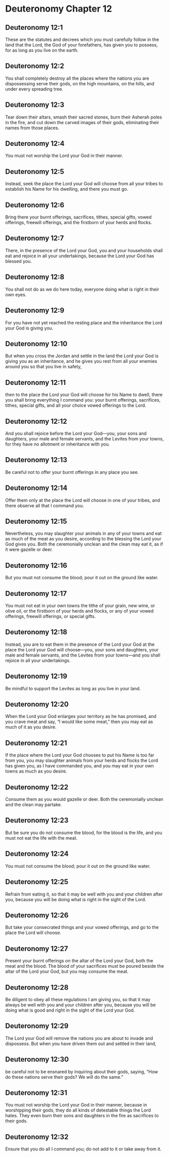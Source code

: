 # Deuteronomy Chapter 12

## Deuteronomy 12:1
These are the statutes and decrees which you must carefully follow in the land that the Lord, the God of your forefathers, has given you to possess, for as long as you live on the earth.

## Deuteronomy 12:2
You shall completely destroy all the places where the nations you are dispossessing serve their gods, on the high mountains, on the hills, and under every spreading tree.

## Deuteronomy 12:3
Tear down their altars, smash their sacred stones, burn their Asherah poles in the fire, and cut down the carved images of their gods, eliminating their names from those places.

## Deuteronomy 12:4
You must not worship the Lord your God in their manner.

## Deuteronomy 12:5
Instead, seek the place the Lord your God will choose from all your tribes to establish his Name for his dwelling, and there you must go.

## Deuteronomy 12:6
Bring there your burnt offerings, sacrifices, tithes, special gifts, vowed offerings, freewill offerings, and the firstborn of your herds and flocks.

## Deuteronomy 12:7
There, in the presence of the Lord your God, you and your households shall eat and rejoice in all your undertakings, because the Lord your God has blessed you.

## Deuteronomy 12:8
You shall not do as we do here today, everyone doing what is right in their own eyes.

## Deuteronomy 12:9
For you have not yet reached the resting place and the inheritance the Lord your God is giving you.

## Deuteronomy 12:10
But when you cross the Jordan and settle in the land the Lord your God is giving you as an inheritance, and he gives you rest from all your enemies around you so that you live in safety,

## Deuteronomy 12:11
then to the place the Lord your God will choose for his Name to dwell, there you shall bring everything I command you: your burnt offerings, sacrifices, tithes, special gifts, and all your choice vowed offerings to the Lord.

## Deuteronomy 12:12
And you shall rejoice before the Lord your God—you, your sons and daughters, your male and female servants, and the Levites from your towns, for they have no allotment or inheritance with you.

## Deuteronomy 12:13
Be careful not to offer your burnt offerings in any place you see.

## Deuteronomy 12:14
Offer them only at the place the Lord will choose in one of your tribes, and there observe all that I command you.

## Deuteronomy 12:15
Nevertheless, you may slaughter your animals in any of your towns and eat as much of the meat as you desire, according to the blessing the Lord your God gives you. Both the ceremonially unclean and the clean may eat it, as if it were gazelle or deer.

## Deuteronomy 12:16
But you must not consume the blood; pour it out on the ground like water.

## Deuteronomy 12:17
You must not eat in your own towns the tithe of your grain, new wine, or olive oil, or the firstborn of your herds and flocks, or any of your vowed offerings, freewill offerings, or special gifts.

## Deuteronomy 12:18
Instead, you are to eat them in the presence of the Lord your God at the place the Lord your God will choose—you, your sons and daughters, your male and female servants, and the Levites from your towns—and you shall rejoice in all your undertakings.

## Deuteronomy 12:19
Be mindful to support the Levites as long as you live in your land.

## Deuteronomy 12:20
When the Lord your God enlarges your territory as he has promised, and you crave meat and say, “I would like some meat,” then you may eat as much of it as you desire.

## Deuteronomy 12:21
If the place where the Lord your God chooses to put his Name is too far from you, you may slaughter animals from your herds and flocks the Lord has given you, as I have commanded you, and you may eat in your own towns as much as you desire.

## Deuteronomy 12:22
Consume them as you would gazelle or deer. Both the ceremonially unclean and the clean may partake.

## Deuteronomy 12:23
But be sure you do not consume the blood, for the blood is the life, and you must not eat the life with the meat.

## Deuteronomy 12:24
You must not consume the blood; pour it out on the ground like water.

## Deuteronomy 12:25
Refrain from eating it, so that it may be well with you and your children after you, because you will be doing what is right in the sight of the Lord.

## Deuteronomy 12:26
But take your consecrated things and your vowed offerings, and go to the place the Lord will choose.

## Deuteronomy 12:27
Present your burnt offerings on the altar of the Lord your God, both the meat and the blood. The blood of your sacrifices must be poured beside the altar of the Lord your God, but you may consume the meat.

## Deuteronomy 12:28
Be diligent to obey all these regulations I am giving you, so that it may always be well with you and your children after you, because you will be doing what is good and right in the sight of the Lord your God.

## Deuteronomy 12:29
The Lord your God will remove the nations you are about to invade and dispossess. But when you have driven them out and settled in their land,

## Deuteronomy 12:30
be careful not to be ensnared by inquiring about their gods, saying, “How do these nations serve their gods? We will do the same.”

## Deuteronomy 12:31
You must not worship the Lord your God in their manner, because in worshipping their gods, they do all kinds of detestable things the Lord hates. They even burn their sons and daughters in the fire as sacrifices to their gods.

## Deuteronomy 12:32
Ensure that you do all I command you; do not add to it or take away from it.
